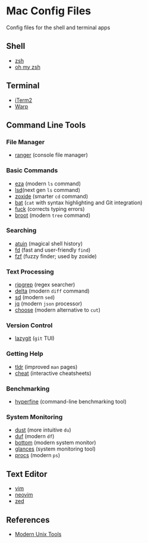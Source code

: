 # Mac Config Files

Config files for the shell and terminal apps

## Shell

- [zsh](https://en.wikipedia.org/wiki/Z_shell)
- [oh my zsh](https://github.com/ohmyzsh/ohmyzsh)

## Terminal

- [iTerm2](https://iterm2.com)
- [Warp](https://www.warp.dev)

## Command Line Tools

### File Manager

- [ranger](https://github.com/ranger/ranger) (console file manager)

### Basic Commands

- [eza](https://github.com/eza-community/eza) (modern `ls` command)
- [lsd](https://github.com/lsd-rs/lsd)(next gen `ls` command)
- [zoxide](https://github.com/ajeetdsouza/zoxide) (smarter `cd` command)
- [bat](https://github.com/sharkdp/bat) (`cat` with syntax highlighting and Git integration)
- [fuck](https://github.com/nvbn/thefuck) (corrects typing errors)
- [broot](https://github.com/Canop/broot) (modern `tree` command)

### Searching

- [atuin](https://github.com/atuinsh/atuin) (magical shell history)
- [fd](https://github.com/sharkdp/fd) (fast and user-friendly `find`)
- [fzf](https://github.com/junegunn/fzf) (fuzzy finder; used by zoxide)

### Text Processing

- [ripgrep](https://github.com/BurntSushi/ripgrep) (regex searcher)
- [delta](https://github.com/dandavison/delta) (modern `diff` command)
- [sd](https://github.com/chmln/sd) (modern `sed`)
- [jq](https://github.com/jqlang/jq) (modern `json` processor)
- [choose](https://github.com/theryangeary/choose) (modern alternative to `cut`)

### Version Control

- [lazygit](https://github.com/jesseduffield/lazygit) (`git` TUI)

### Getting Help

- [tldr](https://github.com/tldr-pages/tldr) (improved `man` pages)
- [cheat](https://github.com/cheat/cheat) (interactive cheatsheets)

### Benchmarking

- [hyperfine](https://github.com/sharkdp/hyperfine) (command-line benchmarking tool)

### System Monitoring

- [dust](https://github.com/bootandy/dust) (more intuitive `du`)
- [duf](https://github.com/muesli/duf) (modern `df`)
- [bottom](https://github.com/ClementTsang/bottom) (modern system monitor)
- [glances](https://github.com/nicolargo/glances) (system monitoring tool)
- [procs](https://github.com/dalance/procs) (modern `ps`)

## Text Editor

- [vim](https://github.com/vim/vim)
- [neovim](https://neovim.io)
- [zed](https://zed.dev)

## References

- [Modern Unix Tools](https://github.com/ibraheemdev/modern-unix)
